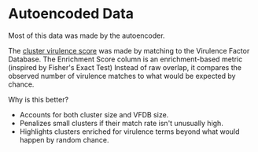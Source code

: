 # Autoencoded Data

Most of this data was made by the autoencoder.

The [cluster virulence score](cluster_virulence_score.tsv.gz) was made by matching to the Virulence Factor Database. The Enrichment Score column is an enrichment-based metric (inspired by Fisher's Exact Test)
Instead of raw overlap, it compares the observed number of virulence matches to what would be expected by chance.

Why is this better?
- Accounts for both cluster size and VFDB size.
- Penalizes small clusters if their match rate isn't unusually high.
- Highlights clusters enriched for virulence terms beyond what would happen by random chance.


